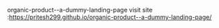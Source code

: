 organic-product--a-dummy-landing-page
 visit site :https://pritesh299.github.io/organic-product--a-dummy-landing-page/


